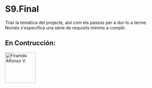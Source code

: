 # S9.Final

Triar la temàtica del projecte, així com els passos per a dur-lo a terme. Només s'especifica una sèrie de requisits mínims a complir.

## En Contrucción:

<img
         src="./img/LayoutOff.png"
         width="100wh" 
         alt="Firamdo Alfonso V."
        />
